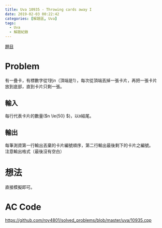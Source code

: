 ```yaml
---
title: Uva 10935 - Throwing cards away I
date: 2019-02-03 00:22:42
categories: [解題區, Uva]
tags:
  - Uva
  - 解題紀錄
---
```


[題目](https://uva.onlinejudge.org/index.php?option=com_onlinejudge&Itemid=8&page=show_problem&problem=1876)

# Problem

有一疊卡，有標數字從$1$到$n$（頂端是$1$），每次從頂端丟掉一張卡片，再把一張卡片放到底部，直到卡片只剩一張。

## 輸入

每行代表卡片的數量($n \le{50} $)，以`0`結尾。

## 輸出

每筆測資第一行輸出丟棄的卡片編號順序，第二行輸出最後剩下的卡片之編號。
注意輸出格式（最後沒有空白）

# 想法

直接模擬即可。

# AC Code

https://github.com/roy4801/solved_problems/blob/master/uva/10935.cpp